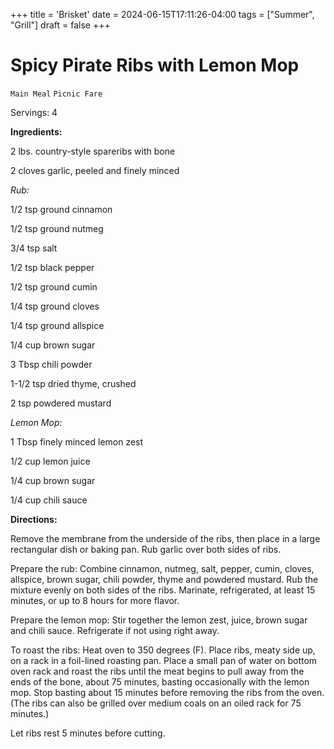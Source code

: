 +++
title = 'Brisket'
date = 2024-06-15T17:11:26-04:00
tags = ["Summer", "Grill"]
draft = false
+++
# Spicy Pirate Ribs with Lemon Mop

`Main Meal` `Picnic Fare`

Servings: 4       

**Ingredients:**

2 lbs. country-style spareribs with bone

2 cloves garlic, peeled and finely minced

_Rub:_

1/2 tsp ground cinnamon

1/2 tsp ground nutmeg

3/4 tsp salt

1/2 tsp black pepper

1/2 tsp ground cumin

1/4 tsp ground cloves

1/4 tsp ground allspice

1/4 cup brown sugar

3 Tbsp chili powder

1-1/2 tsp dried thyme, crushed

2 tsp powdered mustard

_Lemon Mop:_

1 Tbsp finely minced lemon zest

1/2 cup lemon juice

1/4 cup brown sugar

1/4 cup chili sauce

**Directions:**

Remove the membrane from the underside of the ribs, then place in a large rectangular dish or baking pan. Rub garlic over both sides of ribs.

Prepare the rub: Combine cinnamon, nutmeg, salt, pepper, cumin, cloves, allspice, brown sugar, chili powder, thyme and powdered mustard. Rub the mixture evenly on both sides of the ribs. Marinate, refrigerated, at least 15 minutes, or up to 8 hours for more flavor.

Prepare the lemon mop: Stir together the lemon zest, juice, brown sugar and chili sauce. Refrigerate if not using right away.

To roast the ribs: Heat oven to 350 degrees (F). Place ribs, meaty side up, on a rack in a foil-lined roasting pan. Place a small pan of water on bottom oven rack and roast the ribs until the meat begins to pull away from the ends of the bone, about 75 minutes, basting occasionally with the lemon mop. Stop basting about 15 minutes before removing the ribs from the oven. (The ribs can also be grilled over medium coals on an oiled rack for 75 minutes.)

Let ribs rest 5 minutes before cutting.       

         
